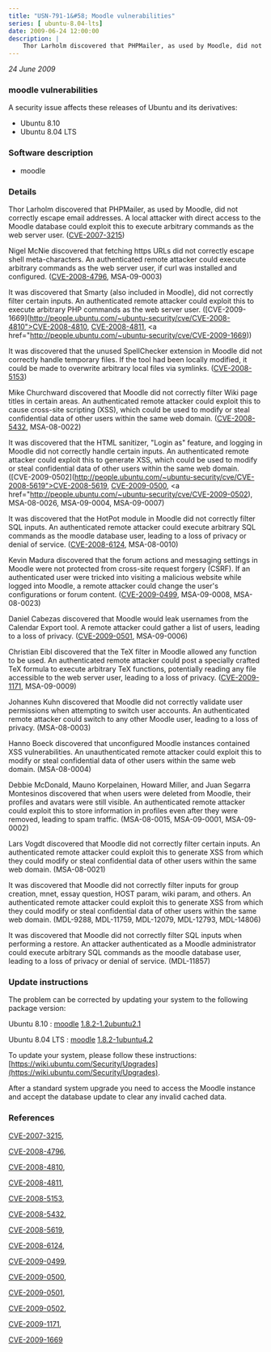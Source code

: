 ```yaml
---
title: "USN-791-1&#58; Moodle vulnerabilities"
series: [ ubuntu-8.04-lts]
date: 2009-06-24 12:00:00
description: |
    Thor Larholm discovered that PHPMailer, as used by Moodle, did not correctly escape email addresses.  A local attacker with direct access to the Moodle database could exploit this to execute arbitrary commands as the web server user. ([CVE-2007-3215](http://people.ubuntu.com/~ubuntu-security/cve/CVE-2007-3215))
--- 
```

 
 

*24 June 2009*

### moodle vulnerabilities

A security issue affects these releases of Ubuntu and its derivatives:

* Ubuntu 8.10
* Ubuntu 8.04 LTS

### Software description

* moodle 

### Details

Thor Larholm discovered that PHPMailer, as used by Moodle, did not correctly escape email addresses. A local attacker with direct access to the Moodle database could exploit this to execute arbitrary commands as the web server user. ([CVE-2007-3215](http://people.ubuntu.com/~ubuntu-security/cve/CVE-2007-3215))

Nigel McNie discovered that fetching https URLs did not correctly escape shell meta-characters. An authenticated remote attacker could execute arbitrary commands as the web server user, if curl was installed and configured. ([CVE-2008-4796](http://people.ubuntu.com/~ubuntu-security/cve/CVE-2008-4796), MSA-09-0003)

It was discovered that Smarty (also included in Moodle), did not correctly filter certain inputs. An authenticated remote attacker could exploit this to execute arbitrary PHP commands as the web server user. ([CVE-2009-1669](http://people.ubuntu.com/~ubuntu-security/cve/CVE-2008-4810">CVE-2008-4810</a>, <a href="http://people.ubuntu.com/~ubuntu-security/cve/CVE-2008-4811">CVE-2008-4811</a>, <a href="http://people.ubuntu.com/~ubuntu-security/cve/CVE-2009-1669))

It was discovered that the unused SpellChecker extension in Moodle did not correctly handle temporary files. If the tool had been locally modified, it could be made to overwrite arbitrary local files via symlinks. ([CVE-2008-5153](http://people.ubuntu.com/~ubuntu-security/cve/CVE-2008-5153))

Mike Churchward discovered that Moodle did not correctly filter Wiki page titles in certain areas. An authenticated remote attacker could exploit this to cause cross-site scripting (XSS), which could be used to modify or steal confidential data of other users within the same web domain. ([CVE-2008-5432](http://people.ubuntu.com/~ubuntu-security/cve/CVE-2008-5432), MSA-08-0022)

It was discovered that the HTML sanitizer, &quot;Login as&quot; feature, and logging in Moodle did not correctly handle certain inputs. An authenticated remote attacker could exploit this to generate XSS, which could be used to modify or steal confidential data of other users within the same web domain. ([CVE-2009-0502](http://people.ubuntu.com/~ubuntu-security/cve/CVE-2008-5619">CVE-2008-5619</a>, <a href="http://people.ubuntu.com/~ubuntu-security/cve/CVE-2009-0500">CVE-2009-0500</a>, <a href="http://people.ubuntu.com/~ubuntu-security/cve/CVE-2009-0502), MSA-08-0026, MSA-09-0004, MSA-09-0007)

It was discovered that the HotPot module in Moodle did not correctly filter SQL inputs. An authenticated remote attacker could execute arbitrary SQL commands as the moodle database user, leading to a loss of privacy or denial of service. ([CVE-2008-6124](http://people.ubuntu.com/~ubuntu-security/cve/CVE-2008-6124), MSA-08-0010)

Kevin Madura discovered that the forum actions and messaging settings in Moodle were not protected from cross-site request forgery (CSRF). If an authenticated user were tricked into visiting a malicious website while logged into Moodle, a remote attacker could change the user&#39;s configurations or forum content. ([CVE-2009-0499](http://people.ubuntu.com/~ubuntu-security/cve/CVE-2009-0499), MSA-09-0008, MSA-08-0023)

Daniel Cabezas discovered that Moodle would leak usernames from the Calendar Export tool. A remote attacker could gather a list of users, leading to a loss of privacy. ([CVE-2009-0501](http://people.ubuntu.com/~ubuntu-security/cve/CVE-2009-0501), MSA-09-0006)

Christian Eibl discovered that the TeX filter in Moodle allowed any function to be used. An authenticated remote attacker could post a specially crafted TeX formula to execute arbitrary TeX functions, potentially reading any file accessible to the web server user, leading to a loss of privacy. ([CVE-2009-1171](http://people.ubuntu.com/~ubuntu-security/cve/CVE-2009-1171), MSA-09-0009)

Johannes Kuhn discovered that Moodle did not correctly validate user permissions when attempting to switch user accounts. An authenticated remote attacker could switch to any other Moodle user, leading to a loss of privacy. (MSA-08-0003)

Hanno Boeck discovered that unconfigured Moodle instances contained XSS vulnerabilities. An unauthenticated remote attacker could exploit this to modify or steal confidential data of other users within the same web domain. (MSA-08-0004)

Debbie McDonald, Mauno Korpelainen, Howard Miller, and Juan Segarra Montesinos discovered that when users were deleted from Moodle, their profiles and avatars were still visible. An authenticated remote attacker could exploit this to store information in profiles even after they were removed, leading to spam traffic. (MSA-08-0015, MSA-09-0001, MSA-09-0002)

Lars Vogdt discovered that Moodle did not correctly filter certain inputs. An authenticated remote attacker could exploit this to generate XSS from which they could modify or steal confidential data of other users within the same web domain. (MSA-08-0021)

It was discovered that Moodle did not correctly filter inputs for group creation, mnet, essay question, HOST param, wiki param, and others. An authenticated remote attacker could exploit this to generate XSS from which they could modify or steal confidential data of other users within the same web domain. (MDL-9288, MDL-11759, MDL-12079, MDL-12793, MDL-14806)

It was discovered that Moodle did not correctly filter SQL inputs when performing a restore. An attacker authenticated as a Moodle administrator could execute arbitrary SQL commands as the moodle database user, leading to a loss of privacy or denial of service. (MDL-11857) 

### Update instructions

The problem can be corrected by updating your system to the following package version:

Ubuntu 8.10
 : [moodle](https://launchpad.net/ubuntu/+source/moodle) <span> [1.8.2-1.2ubuntu2.1](https://launchpad.net/ubuntu/+source/moodle/1.8.2-1.2ubuntu2.1) </span> 

Ubuntu 8.04 LTS
 : [moodle](https://launchpad.net/ubuntu/+source/moodle) <span> [1.8.2-1ubuntu4.2](https://launchpad.net/ubuntu/+source/moodle/1.8.2-1ubuntu4.2) </span> 

To update your system, please follow these instructions: [https://wiki.ubuntu.com/Security/Upgrades](https://wiki.ubuntu.com/Security/Upgrades).

After a standard system upgrade you need to access the Moodle instance and accept the database update to clear any invalid cached data. 

### References

 
 [CVE-2007-3215](http://people.ubuntu.com/~ubuntu-security/cve/CVE-2007-3215), 

 [CVE-2008-4796](http://people.ubuntu.com/~ubuntu-security/cve/CVE-2008-4796), 

 [CVE-2008-4810](http://people.ubuntu.com/~ubuntu-security/cve/CVE-2008-4810), 

 [CVE-2008-4811](http://people.ubuntu.com/~ubuntu-security/cve/CVE-2008-4811), 

 [CVE-2008-5153](http://people.ubuntu.com/~ubuntu-security/cve/CVE-2008-5153), 

 [CVE-2008-5432](http://people.ubuntu.com/~ubuntu-security/cve/CVE-2008-5432), 

 [CVE-2008-5619](http://people.ubuntu.com/~ubuntu-security/cve/CVE-2008-5619), 

 [CVE-2008-6124](http://people.ubuntu.com/~ubuntu-security/cve/CVE-2008-6124), 

 [CVE-2009-0499](http://people.ubuntu.com/~ubuntu-security/cve/CVE-2009-0499), 

 [CVE-2009-0500](http://people.ubuntu.com/~ubuntu-security/cve/CVE-2009-0500), 

 [CVE-2009-0501](http://people.ubuntu.com/~ubuntu-security/cve/CVE-2009-0501), 

 [CVE-2009-0502](http://people.ubuntu.com/~ubuntu-security/cve/CVE-2009-0502), 

 [CVE-2009-1171](http://people.ubuntu.com/~ubuntu-security/cve/CVE-2009-1171), 

 [CVE-2009-1669](http://people.ubuntu.com/~ubuntu-security/cve/CVE-2009-1669)
 

